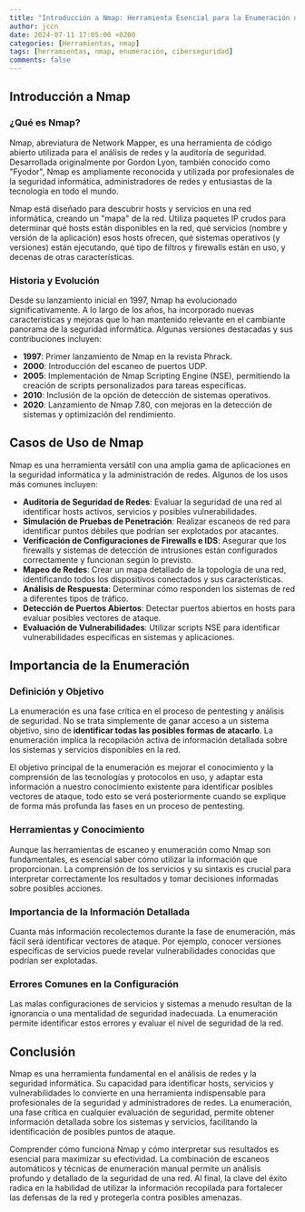 ```yaml
---
title: "Introducción a Nmap: Herramienta Esencial para la Enumeración de Redes"
author: jccn
date: 2024-07-11 17:05:00 +0200
categories: [Herramientas, nmap]
tags: [herramientas, nmap, enumeración, ciberseguridad] 
comments: false
---
```


## Introducción a Nmap

### ¿Qué es Nmap?

Nmap, abreviatura de Network Mapper, es una herramienta de código abierto utilizada para el análisis de redes y la auditoría de seguridad. Desarrollada originalmente por Gordon Lyon, también conocido como "Fyodor", Nmap es ampliamente reconocida y utilizada por profesionales de la seguridad informática, administradores de redes y entusiastas de la tecnología en todo el mundo.

Nmap está diseñado para descubrir hosts y servicios en una red informática, creando un "mapa" de la red. Utiliza paquetes IP crudos para determinar qué hosts están disponibles en la red, qué servicios (nombre y versión de la aplicación) esos hosts ofrecen, qué sistemas operativos (y versiones) están ejecutando, qué tipo de filtros y firewalls están en uso, y decenas de otras características.

### Historia y Evolución

Desde su lanzamiento inicial en 1997, Nmap ha evolucionado significativamente. A lo largo de los años, ha incorporado nuevas características y mejoras que lo han mantenido relevante en el cambiante panorama de la seguridad informática. Algunas versiones destacadas y sus contribuciones incluyen:

- **1997**: Primer lanzamiento de Nmap en la revista Phrack.
- **2000**: Introducción del escaneo de puertos UDP.
- **2005**: Implementación de Nmap Scripting Engine (NSE), permitiendo la creación de scripts personalizados para tareas específicas.
- **2010**: Inclusión de la opción de detección de sistemas operativos.
- **2020**: Lanzamiento de Nmap 7.80, con mejoras en la detección de sistemas y optimización del rendimiento.

## Casos de Uso de Nmap

Nmap es una herramienta versátil con una amplia gama de aplicaciones en la seguridad informática y la administración de redes. Algunos de los usos más comunes incluyen:

- **Auditoría de Seguridad de Redes**: Evaluar la seguridad de una red al identificar hosts activos, servicios y posibles vulnerabilidades.
- **Simulación de Pruebas de Penetración**: Realizar escaneos de red para identificar puntos débiles que podrían ser explotados por atacantes.
- **Verificación de Configuraciones de Firewalls e IDS**: Asegurar que los firewalls y sistemas de detección de intrusiones están configurados correctamente y funcionan según lo previsto.
- **Mapeo de Redes**: Crear un mapa detallado de la topología de una red, identificando todos los dispositivos conectados y sus características.
- **Análisis de Respuesta**: Determinar cómo responden los sistemas de red a diferentes tipos de tráfico.
- **Detección de Puertos Abiertos**: Detectar puertos abiertos en hosts para evaluar posibles vectores de ataque.
- **Evaluación de Vulnerabilidades**: Utilizar scripts NSE para identificar vulnerabilidades específicas en sistemas y aplicaciones.

## Importancia de la Enumeración

### Definición y Objetivo

La enumeración es una fase crítica en el proceso de pentesting y análisis de seguridad. No se trata simplemente de ganar acceso a un sistema objetivo, sino de **identificar todas las posibles formas de atacarlo**. La enumeración implica la recopilación activa de información detallada sobre los sistemas y servicios disponibles en la red.

El objetivo principal de la enumeración es mejorar el conocimiento y la comprensión de las tecnologías y protocolos en uso, y adaptar esta información a nuestro conocimiento existente para identificar posibles vectores de ataque, todo esto se verá posteriormente cuando se explique de forma más profunda las fases en un proceso de pentesting.

### Herramientas y Conocimiento

Aunque las herramientas de escaneo y enumeración como Nmap son fundamentales, es esencial saber cómo utilizar la información que proporcionan. La comprensión de los servicios y su sintaxis es crucial para interpretar correctamente los resultados y tomar decisiones informadas sobre posibles acciones.

### Importancia de la Información Detallada

Cuanta más información recolectemos durante la fase de enumeración, más fácil será identificar vectores de ataque. Por ejemplo, conocer versiones específicas de servicios puede revelar vulnerabilidades conocidas que podrían ser explotadas.

### Errores Comunes en la Configuración

Las malas configuraciones de servicios y sistemas a menudo resultan de la ignorancia o una mentalidad de seguridad inadecuada. La enumeración permite identificar estos errores y evaluar el nivel de seguridad de la red.

## Conclusión

Nmap es una herramienta fundamental en el análisis de redes y la seguridad informática. Su capacidad para identificar hosts, servicios y vulnerabilidades lo convierte en una herramienta indispensable para profesionales de la seguridad y administradores de redes. La enumeración, una fase crítica en cualquier evaluación de seguridad, permite obtener información detallada sobre los sistemas y servicios, facilitando la identificación de posibles puntos de ataque.

Comprender cómo funciona Nmap y cómo interpretar sus resultados es esencial para maximizar su efectividad. La combinación de escaneos automáticos y técnicas de enumeración manual permite un análisis profundo y detallado de la seguridad de una red. Al final, la clave del éxito radica en la habilidad de utilizar la información recopilada para fortalecer las defensas de la red y protegerla contra posibles amenazas.
